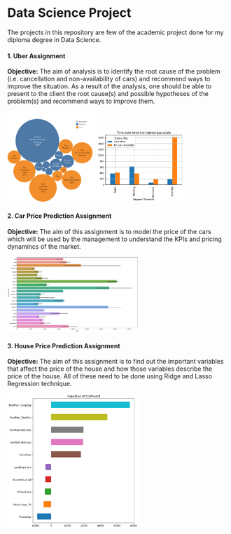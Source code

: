 # Data Science Project
The projects in this repository are few of the academic project done for my diploma degree in Data Science.

#### 1. Uber Assignment
<b>Objective:</b> The aim of analysis is to identify the root cause of the problem (i.e. cancellation and non-availability of cars) and 
recommend ways to improve the situation. As a result of the analysis, one should be able to present to the client the root cause(s) and possible 
hypotheses of the problem(s) and recommend ways to improve them.
<p align="left">
  <img src="Image/UberPickupPoint.png" width="200">
  <img src="Image/UberSuppyGapTimeslot.png" width="200">
</p>

#### 2. Car Price Prediction Assignment
<b>Objective:</b> The aim of this assignment is to model the price of the cars which will be used by the management to understand the KPIs and pricing dynamincs of the market.
<p align="left">
  <img src="Image/Car Price Company name.png" width="300">
</p>


#### 3. House Price Prediction Assignment
<b>Objective:</b> The aim of this assignment is to find out the important variables that affect the price of the house and how those variables describe the price of the house.
All of these need to be done using Ridge and Lasso Regression technique.
<p align="left">
  <img src="Image/House imp var.png" width="300">
</p>
